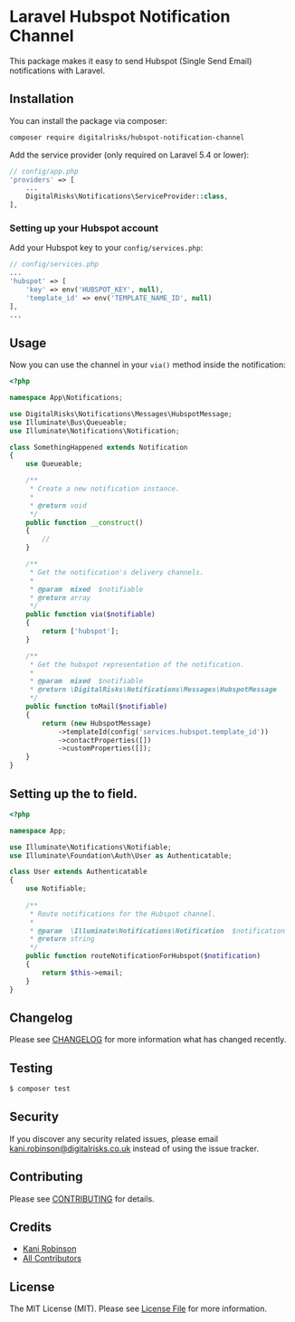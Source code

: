 # Laravel Hubspot Notification Channel

This package makes it easy to send Hubspot (Single Send Email) notifications with Laravel.

## Installation

You can install the package via composer:

``` bash
composer require digitalrisks/hubspot-notification-channel
```

Add the service provider (only required on Laravel 5.4 or lower):

```php
// config/app.php
'providers' => [
    ...
    DigitalRisks\Notifications\ServiceProvider::class,
],
```

### Setting up your Hubspot account

Add your Hubspot key to your `config/services.php`:

```php
// config/services.php
...
'hubspot' => [
    'key' => env('HUBSPOT_KEY', null),
    'template_id' => env('TEMPLATE_NAME_ID', null)
],
...
```

## Usage

Now you can use the channel in your `via()` method inside the notification:

``` php
<?php

namespace App\Notifications;

use DigitalRisks\Notifications\Messages\HubspotMessage;
use Illuminate\Bus\Queueable;
use Illuminate\Notifications\Notification;

class SomethingHappened extends Notification
{
    use Queueable;

    /**
     * Create a new notification instance.
     *
     * @return void
     */
    public function __construct()
    {
        //
    }

    /**
     * Get the notification's delivery channels.
     *
     * @param  mixed  $notifiable
     * @return array
     */
    public function via($notifiable)
    {
        return ['hubspot'];
    }

    /**
     * Get the hubspot representation of the notification.
     *
     * @param  mixed  $notifiable
     * @return \DigitalRisks\Notifications\Messages\HubspotMessage
     */
    public function toMail($notifiable)
    {
        return (new HubspotMessage)
            ->templateId(config('services.hubspot.template_id'))
            ->contactProperties([])
            ->customProperties([]);
    }
}
```

## Setting up the to field.
``` php
<?php

namespace App;

use Illuminate\Notifications\Notifiable;
use Illuminate\Foundation\Auth\User as Authenticatable;

class User extends Authenticatable
{
    use Notifiable;
    
    /**
     * Route notifications for the Hubspot channel.
     *
     * @param  \Illuminate\Notifications\Notification  $notification
     * @return string
     */
    public function routeNotificationForHubspot($notification)
    {
        return $this->email;
    }
}
```


## Changelog

Please see [CHANGELOG](CHANGELOG.md) for more information what has changed recently.

## Testing

``` bash
$ composer test
```

## Security

If you discover any security related issues, please email kani.robinson@digitalrisks.co.uk instead of using the issue tracker.

## Contributing

Please see [CONTRIBUTING](CONTRIBUTING.md) for details.

## Credits

- [Kani Robinson](https://github.com/kanirobinson)
- [All Contributors](../../contributors)

## License

The MIT License (MIT). Please see [License File](LICENSE.md) for more information.
